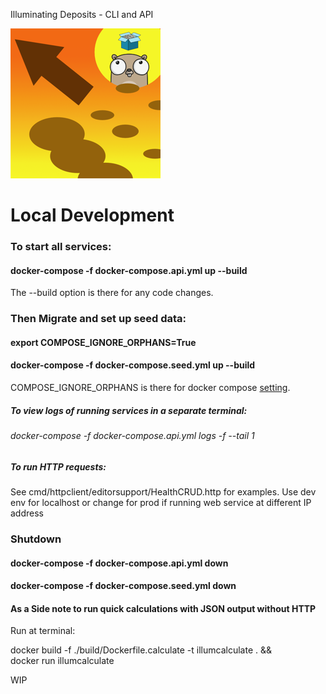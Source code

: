Illuminating Deposits - CLI and API

![Illuminating Deposits Project Logo](logo.png)

# Local Development
 
### To start all services:
#### docker-compose -f docker-compose.api.yml up --build

The --build option is there for any code changes.

### Then Migrate and set up seed data:
#### export COMPOSE_IGNORE_ORPHANS=True
#### docker-compose -f docker-compose.seed.yml up --build

COMPOSE_IGNORE_ORPHANS is there for 
docker compose [setting](https://docs.docker.com/compose/reference/envvars/#compose_ignore_orphans).

##### To view logs of running services in a separate terminal:
###### docker-compose -f docker-compose.api.yml logs -f --tail 1

##### To run HTTP requests:
See cmd/httpclient/editorsupport/HealthCRUD.http for examples.
Use dev env for localhost or change for prod if running web service at different IP address


### Shutdown 

#### docker-compose -f docker-compose.api.yml down
#### docker-compose -f docker-compose.seed.yml down

#### As a Side note to run quick calculations with JSON output without HTTP 
Run at terminal:

docker build -f ./build/Dockerfile.calculate -t illumcalculate  . && \
docker run illumcalculate

WIP